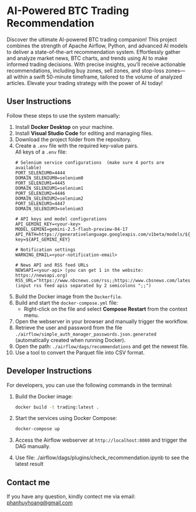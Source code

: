 # AI-Powered BTC Trading Recommendation

Discover the ultimate AI-powered BTC trading companion! This project combines the strength of Apache Airflow, Python, and advanced AI models to deliver a state-of-the-art recommendation system. Effortlessly gather and analyze market news, BTC charts, and trends using AI to make informed trading decisions. With precise insights, you'll receive actionable recommendations, including buy zones, sell zones, and stop-loss zones—all within a swift 50-minute timeframe, tailored to the volume of analyzed articles. Elevate your trading strategy with the power of AI today!

## User Instructions  
Follow these steps to use the system manually:  
1. Install **Docker Desktop** on your machine.  
2. Install **Visual Studio Code** for editing and managing files.  
3. Download the project folder from the repository.  
4. Create a `.env` file with the required key-value pairs.  
    All keys of a `.env` file:  
    ```  
    # Selenium service configurations  (make sure 4 ports are available)
    PORT_SELENIUM0=4444  
    DOMAIN_SELENIUM0=selenium0  
    PORT_SELENIUM1=4445  
    DOMAIN_SELENIUM1=selenium1  
    PORT_SELENIUM2=4446  
    DOMAIN_SELENIUM2=selenium2  
    PORT_SELENIUM3=4447  
    DOMAIN_SELENIUM3=selenium3  

    # API keys and model configurations  
    API_GEMINI_KEY=<your-key>
    MODEL_GEMINI=gemini-2.5-flash-preview-04-17  
    API_PATH=https://generativelanguage.googleapis.com/v1beta/models/${MODEL_GEMINI}:generateContent?key=${API_GEMINI_KEY}  

    # Notification settings  
    WARNING_EMAIL=<your-notification-email>

    # News API and RSS feed URLs  
    NEWSAPI=<your-api> (you can get 1 in the website: https://newsapi.org)  
    RSS_URL="https://www.nbcnews.com/rss;;https://www.cbsnews.com/latest/rss/main"
    (input rss feed apis separated by 2 semicolons ";;")  
    ```  
5. Build the Docker image from the `Dockerfile`.  
6. Build and start the `docker-compose.yml` file:  
    - Right-click on the file and select **Compose Restart** from the context menu.  
7. Open the webserver in your browser and manually trigger the workflow.  
8. Retrieve the user and password from the file `./airflow/simple_auth_manager_passwords.json.generated` (automatically created when running Docker).  
9. Open the path: `./airflow/dags/recommendations` and get the newest file.  
10. Use a tool to convert the Parquet file into CSV format.  

## Developer Instructions  
For developers, you can use the following commands in the terminal:  
1. Build the Docker image:  
    ```bash  
    docker build -t trading:latest .  
    ```  
2. Start the services using Docker Compose:  
    ```bash  
    docker-compose up  
    ```  
3. Access the Airflow webserver at `http://localhost:8080` and trigger the DAG manually.  

4. Use file: ./airflow/dags/plugins/check_recommendation.ipynb to see the latest result

## Contact me
If you have any question, kindly contect me via email: phanhuyhoang@gmail.com
